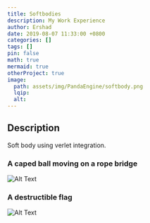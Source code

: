 ```yaml
---
title: Softbodies
description: My Work Experience
author: Ershad
date: 2019-08-07 11:33:00 +0800
categories: []
tags: []
pin: false
math: true
mermaid: true
otherProject: true
image:
  path: assets/img/PandaEngine/softbody.png
  lqip:
  alt: 
---
```


## Description

Soft body using verlet integration.

### A caped ball moving on a rope bridge

![Alt Text](assets/img/PandaEngine/rope-bridge.gif)

### A destructible flag

![Alt Text](assets/img/PandaEngine/flag.gif)

